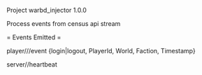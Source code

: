 
Project warbd_injector 1.0.0

Process events from census api stream


= Events Emitted =

player/<world>/<faction>/event
    {login|logout, PlayerId, World, Faction, Timestamp}
    
    
server/<world>/heartbeat

